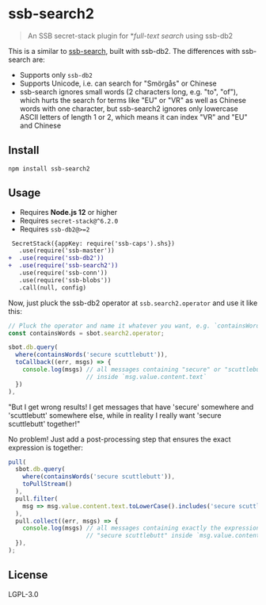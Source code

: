 # ssb-search2

> An SSB secret-stack plugin for \*_full-text search_ using ssb-db2

This is a similar to [ssb-search](https://github.com/ssbc/ssb-search), built with ssb-db2. The differences with ssb-search are:

- Supports only `ssb-db2`
- Supports Unicode, i.e. can search for "Smörgås" or Chinese
- ssb-search ignores small words (2 characters long, e.g. "to", "of"), which hurts the search for terms like "EU" or "VR" as well as Chinese words with one character, but ssb-search2 ignores only lowercase ASCII letters of length 1 or 2, which means it can index "VR" and "EU" and Chinese

## Install

```
npm install ssb-search2
```

## Usage

- Requires **Node.js 12** or higher
- Requires `secret-stack@^6.2.0`
- Requires `ssb-db2@>=2`

```diff
 SecretStack({appKey: require('ssb-caps').shs})
   .use(require('ssb-master'))
+  .use(require('ssb-db2'))
+  .use(require('ssb-search2'))
   .use(require('ssb-conn'))
   .use(require('ssb-blobs'))
   .call(null, config)
```

Now, just pluck the ssb-db2 operator at `ssb.search2.operator` and use it like this:

```js
// Pluck the operator and name it whatever you want, e.g. `containsWords`
const containsWords = sbot.search2.operator;

sbot.db.query(
  where(containsWords('secure scuttlebutt')),
  toCallback((err, msgs) => {
    console.log(msgs) // all messages containing "secure" or "scuttlebutt"
                      // inside `msg.value.content.text`
  })
),
```

"But I get wrong results! I get messages that have 'secure' somewhere and 'scuttlebutt' somewhere else, while in reality I really want 'secure scuttlebutt' together!"

No problem! Just add a post-processing step that ensures the exact expression is together:

```js
pull(
  sbot.db.query(
    where(containsWords('secure scuttlebutt')),
    toPullStream()
  ),
  pull.filter(
    msg => msg.value.content.text.toLowerCase().includes('secure scuttlebutt')
  ),
  pull.collect((err, msgs) => {
    console.log(msgs) // all messages containing exactly the expression
                      // "secure scuttlebutt" inside `msg.value.content.text`
  }),
);
```

## License

LGPL-3.0
